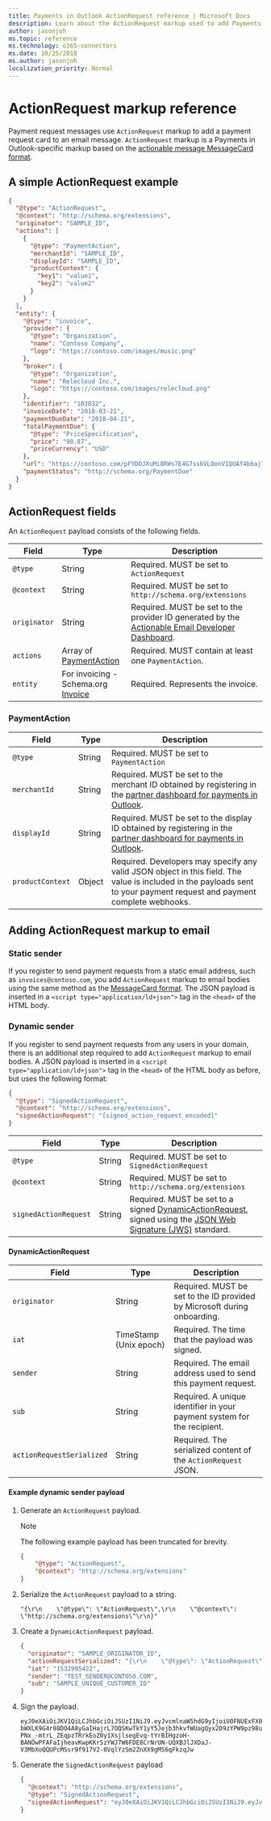 ```yaml
---
title: Payments in Outlook ActionRequest reference | Microsoft Docs
description: Learn about the ActionRequest markup used to add Payments in Outlook request cards to email
author: jasonjoh
ms.topic: reference
ms.technology: o365-connectors
ms.date: 10/25/2018
ms.author: jasonjoh
localization_priority: Normal
---
```


# ActionRequest markup reference

Payment request messages use `ActionRequest` markup to add a payment request card to an email message. `ActionRequest` markup is a Payments in Outlook-specific markup based on the [actionable message MessageCard format](../actionable-messages/message-card-reference.md).

## A simple ActionRequest example

```json
{
  "@type": "ActionRequest",
  "@context": "http://schema.org/extensions",
  "originator": "SAMPLE_ID",
  "actions": [
    {
      "@type": "PaymentAction",
      "merchantId": "SAMPLE_ID",
      "displayId": "SAMPLE_ID",
      "productContext": {
        "key1": "value1",
        "key2": "value2"
      }
    }
  ],
  "entity": {
    "@type": "invoice",
    "provider": {
      "@type": "Organization",
      "name": "Contoso Company",
      "logo": "https://contoso.com/images/music.png"
    },
    "broker": {
      "@type": "Organization",
      "name": "Relecloud Inc.",
      "logo": "https://contoso.com/images/relecloud.png"
    },
    "identifier": "103032",
    "invoiceDate": "2018-03-21",
    "paymentDueDate": "2018-04-21",
    "totalPaymentDue": {
      "@type": "PriceSpecification",
      "price": "98.87",
      "priceCurrency": "USD"
    },
    "url": "https://contoso.com/pFYDOJXuMi8RWs7E4G7sskVLOonV1QUAf4bbaj7S?utm_source=outlookpay",
    "paymentStatus": "http://schema.org/PaymentDue"
  }
}
```

## ActionRequest fields

An `ActionRequest` payload consists of the following fields.

| Field | Type | Description |
|-------|------|-------------|
| `@type` | String | Required. MUST be set to `ActionRequest` |
| `@context` | String | Required. MUST be set to `http://schema.org/extensions` |
| `originator` | String | Required. MUST be set to the provider ID generated by the [Actionable Email Developer Dashboard](../actionable-messages/email-dev-dashboard.md). |
| `actions` | Array of [PaymentAction](#paymentaction) | Required. MUST contain at least one `PaymentAction`. |
| `entity` | For invoicing - Schema.org [Invoice](https://schema.org/Invoice) | Required. Represents the invoice. |

### PaymentAction

| Field | Type | Description |
|-------|------|-------------|
| `@type` | String | Required. MUST be set to `PaymentAction` |
| `merchantId` | String | Required. MUST be set to the merchant ID obtained by registering in the [partner dashboard for payments in Outlook](partner-dashboard.md). |
| `displayId` | String | Required. MUST be set to the display ID obtained by registering in the [partner dashboard for payments in Outlook](partner-dashboard.md). |
| `productContext` | Object | Required. Developers may specify any valid JSON object in this field. The value is included in the payloads sent to your payment request and payment complete webhooks. |

## Adding ActionRequest markup to email

### Static sender

If you register to send payment requests from a static email address, such as `invoices@contoso.com`, you add `ActionRequest` markup to email bodies using the same method as the [MessageCard format](../actionable-messages/message-card-reference.md). The JSON payload is inserted in a `<script type="application/ld+json">` tag in the `<head>` of the HTML body.

### Dynamic sender

If you register to send payment requests from any users in your domain, there is an additional step required to add `ActionRequest` markup to email bodies. A JSON payload is inserted in a `<script type="application/ld+json">` tag in the `<head>` of the HTML body as before, but uses the following format:

```json
{
  "@type": "SignedActionRequest",
  "@context": "http://schema.org/extensions",
  "signedActionRequest": "[signed_action_request_encoded]"
}
```

| Field | Type | Description |
|-------|------|-------------|
| `@type` | String | Required. MUST be set to `SignedActionRequest` |
| `@context` | String | Required. MUST be set to `http://schema.org/extensions` |
| `signedActionRequest` | String | Required. MUST be set to a signed [DynamicActionRequest](#dynamicactionrequest), signed using the [JSON Web Signature (JWS)](https://tools.ietf.org/html/rfc7515) standard. |

#### DynamicActionRequest

| Field | Type | Description |
|-------|------|-------------|
| `originator` | String | Required. MUST be set to the ID provided by Microsoft during onboarding. |
| `iat` | TimeStamp (Unix epoch) | Required. The time that the payload was signed. |
| `sender` | String | Required. The email address used to send this payment request. |
| `sub` | String | Required. A unique identifier in your payment system for the recipient. |
| `actionRequestSerialized` | String | Required. The serialized content of the `ActionRequest` JSON. |

#### Example dynamic sender payload

1. Generate an `ActionRequest` payload.

    > [!NOTE]
    > The following example payload has been truncated for brevity.

    ```json
    {
        "@type": "ActionRequest",
        "@context": "http://schema.org/extensions"
    }
    ```

1. Serialize the `ActionRequest` payload to a string.

    ```text
    "{\r\n    \"@type\": \"ActionRequest\",\r\n    \"@context\": \"http://schema.org/extensions\"\r\n}"
    ```

1. Create a `DynamicActionRequest` payload.

    ```json
    {
      "originator": "SAMPLE_ORIGINATOR_ID",
      "actionRequestSerialized": "{\r\n    \"@type\": \"ActionRequest\",\r\n    \"@context\": \"http://schema.org/extensions\"\r\n}",
      "iat": "1532995422",
      "sender": "TEST_SENDER@CONTOSO.COM",
      "sub": "SAMPLE_UNIQUE_CUSTOMER_ID"
    }
    ```

1. Sign the payload.

    ```text
    eyJ0eXAiOiJKV1QiLCJhbGciOiJSUzI1NiJ9.eyJvcmlnaW5hdG9yIjoiU0FNUExFX09SSUdJTkFUT1JfSUQiLCJhY3Rpb25SZXF1ZXN0U2VyaWFsaXplZCI6IntcclxuICAgIFwiQHR5cGVcIjogXCJBY3Rpb25SZXF1ZXN0XCIsXHJcbiAgICBcIkBjb250ZXh0XCI6IFwiaHR0cDovL3NjaGVtYS5vcmcvZXh0ZW5zaW9uc1wiXHJcbn0iLCJpYXQiOiIxNTMyOTk1NDIyIiwic2VuZGVyIjoiVEVTVF9TRU5ERVJAQ09OVE9TTy5DT00iLCJzdWIiOiJTQU1QTEVfVU5JUVVFX0NVU1RPTUVSX0lEIiwiZXhwIjoxNTMyOTk5MDIyLCJuYmYiOjE1MzI5OTU0MjJ9.Ogr4V3nLsTSeZmrcsV0p0RkGRiZO_sGQ8-bWXLK9G4r88DO4A8yGaIHajrL7OQSKwTkY1yY5Jejb3hkvfWUagQyx2D9zYPW9pz98uR2fB42qvImMWrdngES7C41if4Qfj0r5Q4kAdCkGmBdvQlvdZ1pT0vZ1c3vRImd9mo65W2yvnB3ctwlTfGNmdq6cidUXZ-PNx_-mtrL_ZEqpzTRrkEoZ0y1XsjlsegEvq-tYrBIHgzoH-BANOwPFAFaIjheavKwpKKrSzYWJ7W6FDE8CrNrUN-UQXBJlJXDaJ-V3MbXoQQUPcMSsr9f917V2-8VqlYzSm2ZnXX9gMS6qFkzqJw
    ```

1. Generate the `SignedActionRequest` payload

    ```json
    {
      "@context": "http://schema.org/extensions",
      "@type": "SignedActionRequest",
      "signedActionRequest": "eyJ0eXAiOiJKV1QiLCJhbGciOiJSUzI1NiJ9.eyJvcmlnaW5hdG9yIjoiU0FNUExFX09SSUdJTkFUT1JfSUQiLCJhY3Rpb25SZXF1ZXN0U2VyaWFsaXplZCI6IntcclxuICAgIFwiQHR5cGVcIjogXCJBY3Rpb25SZXF1ZXN0XCIsXHJcbiAgICBcIkBjb250ZXh0XCI6IFwiaHR0cDovL3NjaGVtYS5vcmcvZXh0ZW5zaW9uc1wiXHJcbn0iLCJpYXQiOiIxNTMyOTk1NDIyIiwic2VuZGVyIjoiVEVTVF9TRU5ERVJAQ09OVE9TTy5DT00iLCJzdWIiOiJTQU1QTEVfVU5JUVVFX0NVU1RPTUVSX0lEIiwiZXhwIjoxNTMyOTk5MDIyLCJuYmYiOjE1MzI5OTU0MjJ9.Ogr4V3nLsTSeZmrcsV0p0RkGRiZO_sGQ8-bWXLK9G4r88DO4A8yGaIHajrL7OQSKwTkY1yY5Jejb3hkvfWUagQyx2D9zYPW9pz98uR2fB42qvImMWrdngES7C41if4Qfj0r5Q4kAdCkGmBdvQlvdZ1pT0vZ1c3vRImd9mo65W2yvnB3ctwlTfGNmdq6cidUXZ-PNx_-mtrL_ZEqpzTRrkEoZ0y1XsjlsegEvq-tYrBIHgzoH-BANOwPFAFaIjheavKwpKKrSzYWJ7W6FDE8CrNrUN-UQXBJlJXDaJ-V3MbXoQQUPcMSsr9f917V2-8VqlYzSm2ZnXX9gMS6qFkzqJw"
    }
    ```
